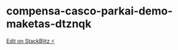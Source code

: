 # compensa-casco-parkai-demo-maketas-dtznqk

[Edit on StackBlitz ⚡️](https://stackblitz.com/edit/compensa-casco-parkai-demo-maketas-dtznqk)